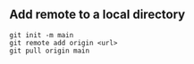 ## Add remote to a local directory
```
git init -m main
git remote add origin <url>
git pull origin main
```